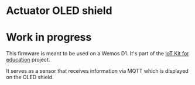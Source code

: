 # Actuator OLED shield

# Work in progress

This firmware is meant to be used on a Wemos D1. It's part of the [IoT Kit for education](https://www.iot-kit.nl) project.

It serves as a sensor that receives information via MQTT which is displayed on the OLED shield.
